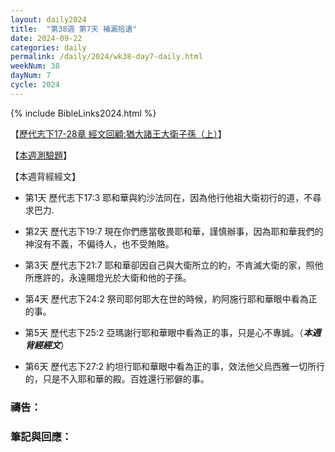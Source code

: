 ```yaml
---
layout: daily2024
title:  "第38週 第7天 補漏拾遺"
date: 2024-09-22
categories: daily
permalink: /daily/2024/wk38-day7-daily.html
weekNum: 38
dayNum: 7
cycle: 2024
---
```


{% include BibleLinks2024.html %}

【<a href="https://youtu.be/_TysLPnRTAU" target="_blank">歷代志下17-28章 經文回顧:猶大諸王大衛子孫（上）</a>】

【<a href="https://forms.office.com/r/T28Rv1PisY" target="_blank">本週測驗題</a>】

【本週背經經文】
+ 第1天 歷代志下17:3 耶和華與約沙法同在，因為他行他祖大衛初行的道，不尋求巴力.

+ 第2天 歷代志下19:7 現在你們應當敬畏耶和華，謹慎辦事，因為耶和華我們的神沒有不義，不偏待人，也不受賄賂。

+ 第3天 歷代志下21:7 耶和華卻因自己與大衛所立的約，不肯滅大衛的家，照他所應許的，永遠賜燈光於大衛和他的子孫。

+ 第4天 歷代志下24:2 祭司耶何耶大在世的時候，約阿施行耶和華眼中看為正的事。

+ 第5天 歷代志下25:2 亞瑪謝行耶和華眼中看為正的事，只是心不專誠。（_**本週背經經文**_）

+ 第6天 歷代志下27:2 約坦行耶和華眼中看為正的事，效法他父烏西雅一切所行的，只是不入耶和華的殿。百姓還行邪僻的事。

### 禱告：

### 筆記與回應：
